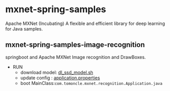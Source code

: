 # mxnet-spring-samples
Apache MXNet (Incubating) A flexible and efficient library for deep learning for Java samples.

## mxnet-spring-samples-image-recognition
springboot and Apache MXNet Image recognition and DrawBoxes.

* RUN
  * download model: [dl_ssd_model.sh](models/dl_ssd_model.sh)
  * update config : [application.properties](mxnet-spring-samples-image-recognition/src/main/resources/application.properties)
  * boot MainClass:`com.tomoncle.mxnet.recognition.Application.java`
